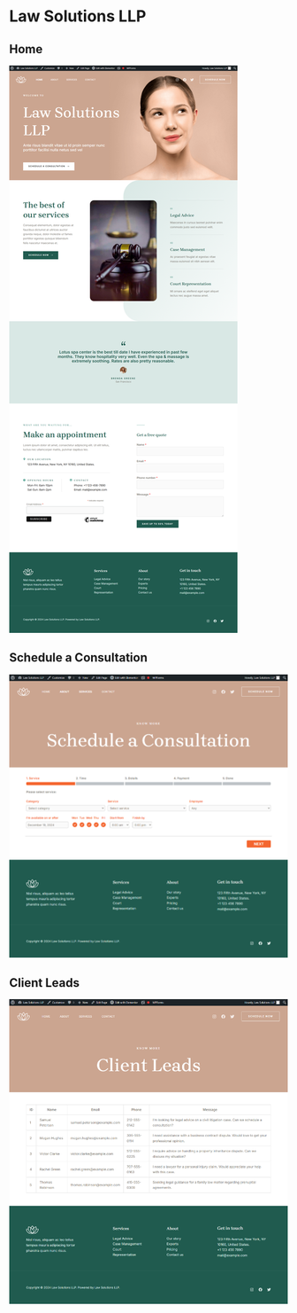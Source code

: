 # Law Solutions LLP

## Home

![Screenshot of project](wp-content/uploads/2024/12/screencapture-localhost-law-solutions-llp-2024-12-20-00_59_59.png)

## Schedule a Consultation

![Screenshot of project](wp-content/uploads/2024/12/screencapture-localhost-law-solutions-llp-schedule-a-consultation-2024-12-20-01_01_39.png)

## Client Leads

![Screenshot of project](wp-content/uploads/2024/12/screencapture-localhost-law-solutions-llp-client-leads-2024-12-20-01_02_04.png)
